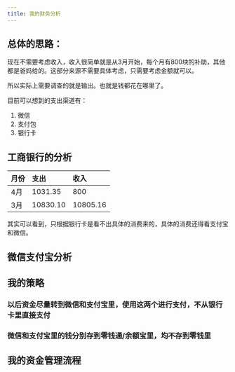```yaml
---
title: 我的财务分析
---
```


## 总体的思路：

现在不需要考虑收入，收入很简单就是从3月开始，每个月有800块的补助，其他都是爸妈给的。这部分来源不需要具体考虑，只需要考虑金额就可以。

所以实际上需要调查的就是输出。也就是钱都花在哪里了。

目前可以想到的支出渠道有：

1. 微信
2. 支付包
3. 银行卡
## 工商银行的分析

|月份|支出|收入|
|:--|:--|:--|
|4月|1031.35|800|
|3月|10830.10|10805.16|

其实可以看到，只根据银行卡是看不出具体的消费来的，具体的消费还得看支付宝和微信。
## 微信支付宝分析
## 我的策略
### 以后资金尽量转到微信和支付宝里，使用这两个进行支付，**不从银行卡里直接支付**
### 微信和支付宝里的钱分别存到零钱通/余额宝里，**均不存到零钱里**
## 我的资金管理流程
##
